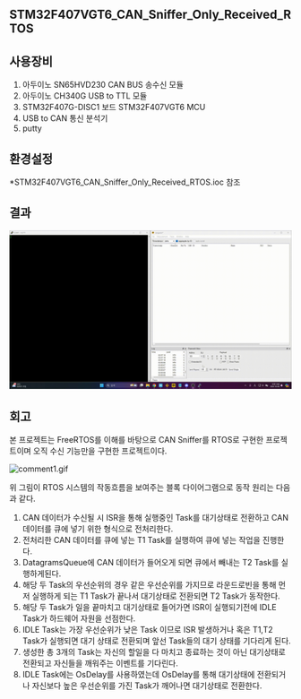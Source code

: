 ## STM32F407VGT6_CAN_Sniffer_Only_Received_RTOS

## 사용장비
1. 아두이노 SN65HVD230 CAN BUS 송수신 모듈
2. 아두이노 CH340G USB to TTL 모듈
3. STM32F407G-DISC1 보드 STM32F407VGT6 MCU
4. USB to CAN 통신 분석기
5. putty

## 환경설정

*STM32F407VGT6_CAN_Sniffer_Only_Received_RTOS.ioc 참조

## 결과
![result1.gif](result1.gif)

## 회고
본 프로젝트는 FreeRTOS를 이해를 바탕으로 CAN Sniffer를 RTOS로 구현한 프로젝트이며 오직 수신 기능만을 구현한 프로젝트이다.

![comment1.gif](comment1.gif)

위 그림이 RTOS 시스템의 작동흐름을 보여주는 블록 다이어그램으로 동작 원리는 다음과 같다.

1. CAN 데이터가 수신될 시 ISR을 통해 실행중인 Task를 대기상태로 전환하고 CAN 데이터를 큐에 넣기 위한 형식으로 전처리한다.
2. 전처리한 CAN 데이터를 큐에 넣는 T1 Task를 실행하여 큐에 넣는 작업을 진행한다.
3. DatagramsQueue에 CAN 데이터가 들어오게 되면 큐에서 빼내는 T2 Task를 실행하게된다.
4. 해당 두 Task의 우선순위의 경우 같은 우선순위를 가지므로 라운드로빈을 통해 먼저 실행하게 되는 T1 Task가 끝나서 대기상태로 전환되면 T2 Task가 동작한다.
5. 해당 두 Task가 일을 끝마치고 대기상태로 들어가면 ISR이 실행되기전에 IDLE Task가 하드웨어 자원을 선점한다. 
6. IDLE Task는 가장 우선순위가 낮은 Task 이므로 ISR 발생하거나 혹은 T1,T2 Task가 실행되면 대기 상태로 전환되며 앞선 Task들의 대기 상태를 기다리게 된다.
7. 생성한 총 3개의 Task는 자신의 할일을 다 마치고 종료하는 것이 아닌 대기상태로 전환되고 자신들을 깨워주는 이벤트를 기다린다.
8. IDLE Task에는 OsDelay를 사용하였는데 OsDelay를 통해 대기상태에 전환되거나 자신보다 높은 우선순위를 가진 Task가 깨어나면 대기상태로 전환한다.